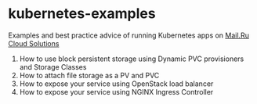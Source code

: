 # kubernetes-examples
Examples and best practice advice of running Kubernetes apps on [Mail.Ru Cloud Solutions](https://mcs.mail.ru/containers)

1. How to use block persistent storage using Dynamic PVC provisioners and Storage Classes
2. How to attach file storage as a PV and PVC
3. How to expose your service using OpenStack load balancer
4. How to expose your service using NGINX Ingress Controller
